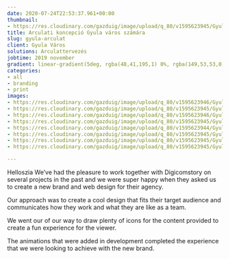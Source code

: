 ```yaml
---
date: 2020-07-24T22:53:37.961+00:00
thumbnail:
- https://res.cloudinary.com/gazduig/image/upload/q_80/v1595623945/Gyula/Frame_16_txawpv.webp
title: Arculati koncepció Gyula város számára
slug: gyula-arculat
client: Gyula Város
solutions: Arculattervezés
jobtime: 2019 november
gradient: linear-gradient(5deg, rgba(48,41,195,1) 0%, rgba(149,53,53,0) 71%
categories:
- all
- branding
- print
images:
- https://res.cloudinary.com/gazduig/image/upload/q_80/v1595623946/Gyula/Frame_22_tmqyyz.webp
- https://res.cloudinary.com/gazduig/image/upload/q_80/v1595623945/Gyula/Frame_14_wzkelp.webp
- https://res.cloudinary.com/gazduig/image/upload/q_80/v1595623946/Gyula/Frame_20_hjcryx.webp
- https://res.cloudinary.com/gazduig/image/upload/q_80/v1595623945/Gyula/Frame_21_neet3n.webp
- https://res.cloudinary.com/gazduig/image/upload/q_80/v1595623944/Gyula/Frame_18_serhms.webp
- https://res.cloudinary.com/gazduig/image/upload/q_80/v1595623945/Gyula/Frame_19_z9zv3s.webp
- https://res.cloudinary.com/gazduig/image/upload/q_80/v1595623945/Gyula/Frame_16_txawpv.webp
- https://res.cloudinary.com/gazduig/image/upload/q_80/v1595623945/Gyula/Frame_17_ssak56.webp

---
```

<!--StartFragment-->

Helloszia We’ve had the pleasure to work together with Digicomstory on several projects in the past and we were super happy when they asked us to create a new brand and web design for their agency.

Our approach was to create a cool design that fits their target audience and communicates how they work and what they are like as a team.

We went our of our way to draw plenty of icons for the content provided to create a fun experience for the viewer.

The animations that were added in development completed the experience that we were looking to achieve with the new brand.

<!--EndFragment-->